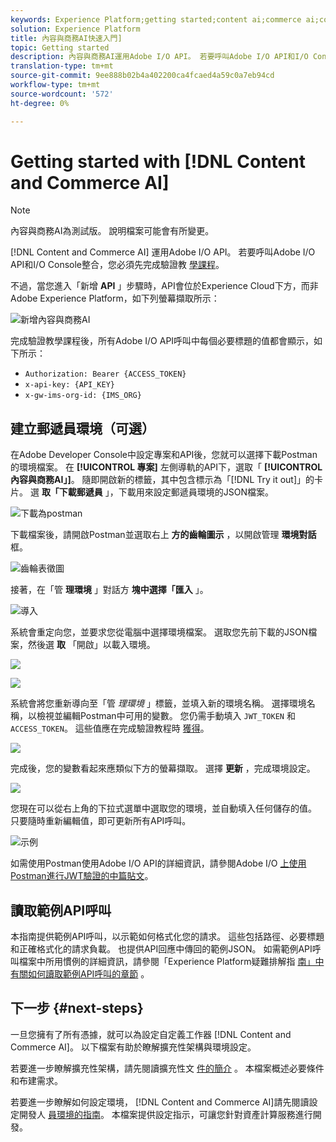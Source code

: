 ```yaml
---
keywords: Experience Platform;getting started;content ai;commerce ai;content and commerce ai
solution: Experience Platform
title: 內容與商務AI快速入門]
topic: Getting started
description: 內容與商務AI運用Adobe I/O API。 若要呼叫Adobe I/O API和I/O Console整合，您必須先完成驗證教學課程。
translation-type: tm+mt
source-git-commit: 9ee888b02b4a402200ca4fcaed4a59c0a7eb94cd
workflow-type: tm+mt
source-wordcount: '572'
ht-degree: 0%

---
```



# Getting started with [!DNL Content and Commerce AI]

>[!NOTE]
>
>內容與商務AI為測試版。 說明檔案可能會有所變更。

[!DNL Content and Commerce AI] 運用Adobe I/O API。 若要呼叫Adobe I/O API和I/O Console整合，您必須先完成驗證教 [學課程](../../tutorials/authentication.md)。

不過，當您進入「新增 **API** 」步驟時，API會位於Experience Cloud下方，而非Adobe Experience Platform，如下列螢幕擷取所示：

![新增內容與商務AI](./images/add-api.png)

完成驗證教學課程後，所有Adobe I/O API呼叫中每個必要標題的值都會顯示，如下所示：

- `Authorization: Bearer {ACCESS_TOKEN}`
- `x-api-key: {API_KEY}`
- `x-gw-ims-org-id: {IMS_ORG}`

## 建立郵遞員環境（可選）

在Adobe Developer Console中設定專案和API後，您就可以選擇下載Postman的環境檔案。 在 **[!UICONTROL 專案]** 左側導軌的API下，選取「 **[!UICONTROL 內容與商務AI」]**。 隨即開啟新的標籤，其中包含標示為「[!DNL Try it out]」的卡片。 選 **取「下載郵遞員** 」，下載用來設定郵遞員環境的JSON檔案。

![下載為postman](./images/add-to-postman.png)

下載檔案後，請開啟Postman並選取右上 **方的齒輪圖示** ，以開啟管理 **環境對話** 框。

![齒輪表徵圖](./images/select-gear-icon.png)

接著，在「管 **理環境** 」對話方 **塊中選擇「匯入** 」。

![導入](./images/import.png)

系統會重定向您，並要求您從電腦中選擇環境檔案。 選取您先前下載的JSON檔案，然後選 **取** 「開啟」以載入環境。

![](./images/choose-your-file.png)

![](./images/click-open.png)

系統會將您重新導向至「管 *理環境* 」標籤，並填入新的環境名稱。 選擇環境名稱，以檢視並編輯Postman中可用的變數。 您仍需手動填入 `JWT_TOKEN` 和 `ACCESS_TOKEN`。 這些值應在完成驗證教程時 [獲得](../../tutorials/authentication.md)。

![](./images/re-direct.png)

完成後，您的變數看起來應類似下方的螢幕擷取。 選擇 **更新** ，完成環境設定。

![](./images/final-environment.png)

您現在可以從右上角的下拉式選單中選取您的環境，並自動填入任何儲存的值。 只要隨時重新編輯值，即可更新所有API呼叫。

![示例](./images/select-environment.png)

如需使用Postman使用Adobe I/O API的詳細資訊，請參閱Adobe I/O [上使用Postman進行JWT驗證的中篇貼文](https://medium.com/adobetech/using-postman-for-jwt-authentication-on-adobe-i-o-7573428ffe7f)。

## 讀取範例API呼叫

本指南提供範例API呼叫，以示範如何格式化您的請求。 這些包括路徑、必要標題和正確格式化的請求負載。 也提供API回應中傳回的範例JSON。 如需範例API呼叫檔案中所用慣例的詳細資訊，請參閱「Experience Platform疑難排解指 [南」中有關如何讀取範例API呼叫的章節](../../landing/troubleshooting.md) 。

## 下一步 {#next-steps}

一旦您擁有了所有憑據，就可以為設定自定義工作器 [!DNL Content and Commerce AI]。 以下檔案有助於瞭解擴充性架構與環境設定。

若要進一步瞭解擴充性架構，請先閱讀擴充性文 [件的簡介](https://docs.adobe.com/content/help/en/asset-compute/using/extend/understand-extensibility.html) 。 本檔案概述必要條件和布建需求。

若要進一步瞭解如何設定環境， [!DNL Content and Commerce AI]請先閱讀設定開發人 [員環境的指南](https://docs.adobe.com/content/help/en/asset-compute/using/extend/setup-environment.html)。 本檔案提供設定指示，可讓您針對資產計算服務進行開發。